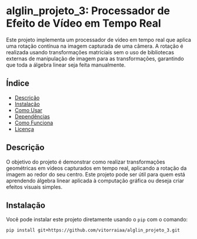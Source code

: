 # alglin_projeto_3: Processador de Efeito de Vídeo em Tempo Real

Este projeto implementa um processador de vídeo em tempo real que aplica uma rotação contínua na imagem capturada de uma câmera. A rotação é realizada usando transformações matriciais sem o uso de bibliotecas externas de manipulação de imagem para as transformações, garantindo que toda a álgebra linear seja feita manualmente.

## Índice

- [Descrição](#descrição)
- [Instalação](#instalação)
- [Como Usar](#como-usar)
- [Dependências](#dependências)
- [Como Funciona](#como-funciona)
- [Licença](#licença)

## Descrição

O objetivo do projeto é demonstrar como realizar transformações geométricas em vídeos capturados em tempo real, aplicando a rotação da imagem ao redor do seu centro. Este projeto pode ser útil para quem está aprendendo álgebra linear aplicada à computação gráfica ou deseja criar efeitos visuais simples.

## Instalação

Você pode instalar este projeto diretamente usando o `pip` com o comando:

```bash
pip install git+https://github.com/vitorraiaa/alglin_projeto_3.git